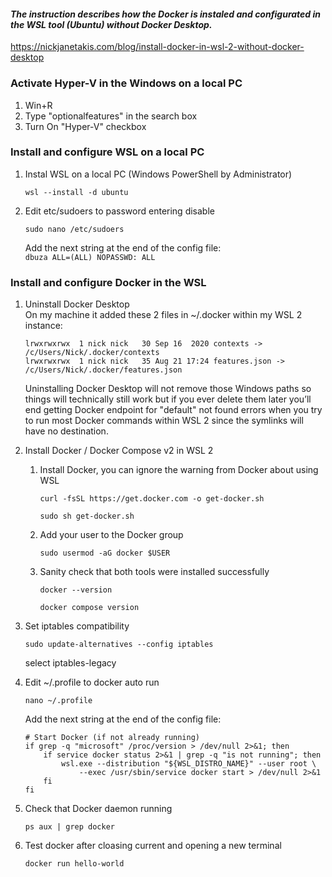 #### _The instruction describes how the Docker is instaled and configurated in the WSL tool (Ubuntu) without Docker Desktop._ 
https://nickjanetakis.com/blog/install-docker-in-wsl-2-without-docker-desktop 

### Activate Hyper-V in the Windows on a local PC
1. Win+R 
2. Type "optionalfeatures" in the search box
3. Turn On "Hyper-V" checkbox

### Install and configure WSL on a local PC
1. Instal WSL on a local PC (Windows PowerShell by Administrator)
    ```shell
    wsl --install -d ubuntu
    ```
2. Edit etc/sudoers to password entering disable
    ```shell
    sudo nano /etc/sudoers
    ```
    Add the next string at the end of the config file:   
    `dbuza ALL=(ALL) NOPASSWD: ALL` 

### Install and configure Docker in the WSL
1. Uninstall Docker Desktop  
   On my machine it added these 2 files in ~/.docker within my WSL 2 instance:
   ```
   lrwxrwxrwx  1 nick nick   30 Sep 16  2020 contexts -> /c/Users/Nick/.docker/contexts
   lrwxrwxrwx  1 nick nick   35 Aug 21 17:24 features.json -> /c/Users/Nick/.docker/features.json
   ```
   Uninstalling Docker Desktop will not remove those Windows paths so things will technically still work but if you ever delete them later you’ll end getting Docker endpoint for "default" not found errors when you try to run most Docker commands within WSL 2 since the symlinks will have no destination.

2. Install Docker / Docker Compose v2 in WSL 2
   1. Install Docker, you can ignore the warning from Docker about using WSL
      ```shell
      curl -fsSL https://get.docker.com -o get-docker.sh
      ```
      ```shell
      sudo sh get-docker.sh
      ```
   2. Add your user to the Docker group
      ```shell
      sudo usermod -aG docker $USER
      ```
   3. Sanity check that both tools were installed successfully
      ```shell
      docker --version
      ```
      ```shell
      docker compose version
      ```
3. Set iptables compatibility
   ```shel
   sudo update-alternatives --config iptables
   ```
   select iptables-legacy

4. Edit ~/.profile to docker auto run
   ```shell
   nano ~/.profile
   ```
    Add the next string at the end of the config file:      
   ```
   # Start Docker (if not already running)
   if grep -q "microsoft" /proc/version > /dev/null 2>&1; then
       if service docker status 2>&1 | grep -q "is not running"; then
           wsl.exe --distribution "${WSL_DISTRO_NAME}" --user root \
               --exec /usr/sbin/service docker start > /dev/null 2>&1
       fi
   fi
   ```
5. Check that Docker daemon running
   ```shell
   ps aux | grep docker
   ```

6. Test docker after cloasing current and opening a new terminal
   ```shell
   docker run hello-world
   ```
